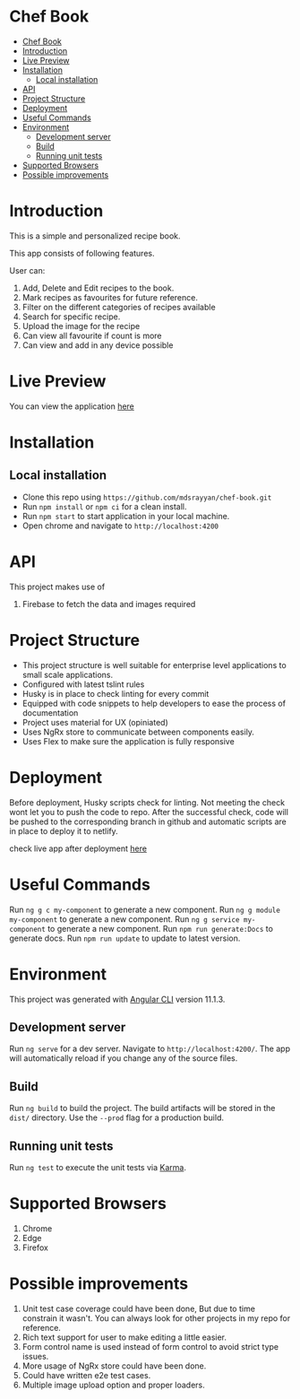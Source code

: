 # Chef Book

- [Chef Book](#chef-book)
- [Introduction](#introduction)
- [Live Preview](#live-preview)
- [Installation](#installation)
  - [Local installation](#local-installation)
- [API](#api)
- [Project Structure](#project-structure)
- [Deployment](#deployment)
- [Useful Commands](#useful-commands)
- [Environment](#environment)
  - [Development server](#development-server)
  - [Build](#build)
  - [Running unit tests](#running-unit-tests)
- [Supported Browsers](#supported-browsers)
- [Possible improvements](#possible-improvements)

# Introduction

This is a simple and personalized recipe book.

This app consists of following features. 

User can:
1. Add, Delete and Edit recipes to the book.
2. Mark recipes as favourites for future reference.
3. Filter on the different categories of recipes available
4. Search for specific recipe.
5. Upload the image for the recipe
6. Can view all favourite if count is more
7. Can view and add in any device possible

# Live Preview
You can view the application [here](https://chef-book-demo.netlify.app)


# Installation

## Local installation

- Clone this repo using `https://github.com/mdsrayyan/chef-book.git`
- Run `npm install` or `npm ci` for a clean install.
- Run `npm start` to start application in your local machine.
- Open chrome and navigate to `http://localhost:4200`

# API

This project makes use of

1. Firebase to fetch the data and images required



# Project Structure

- This project structure is well suitable for enterprise level applications to small scale applications.
- Configured with latest tslint rules
- Husky is in place to check linting for every commit
- Equipped with code snippets to help developers to ease the process of documentation
- Project uses material for UX (opiniated)
- Uses NgRx store to communicate between components easily.
- Uses Flex to make sure the application is fully responsive

# Deployment

Before deployment, Husky scripts check for linting. Not meeting the check wont let you to push the code to repo.
After the successful check, code will be pushed to the corresponding branch in github and automatic scripts are in place to deploy it to netlify.

check live app after deployment [here](https://chef-book-demo.netlify.app)


# Useful Commands

Run `ng g c my-component` to generate a new component.
Run `ng g module my-component` to generate a new component.
Run `ng g service my-component` to generate a new component.
Run `npm run generate:Docs` to generate docs.
Run `npm run update` to update to latest version.


# Environment

This project was generated with [Angular CLI](https://github.com/angular/angular-cli) version 11.1.3.

## Development server

Run `ng serve` for a dev server. Navigate to `http://localhost:4200/`. The app will automatically reload if you change any of the source files.

## Build

Run `ng build` to build the project. The build artifacts will be stored in the `dist/` directory. Use the `--prod` flag for a production build.

## Running unit tests

Run `ng test` to execute the unit tests via [Karma](https://karma-runner.github.io).

# Supported Browsers

1. Chrome
2. Edge
3. Firefox

# Possible improvements

1. Unit test case coverage could have been done, But due to time constrain it wasn't. You can always look for other projects in my repo for reference. 
2. Rich text support for user to make editing a little easier.
3. Form control name is used instead of form control to avoid strict type issues.
4. More usage of NgRx store could have been done.
5. Could have written e2e test cases.
6. Multiple image upload option and proper loaders.

